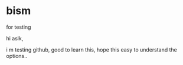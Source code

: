 # bism
for testing

hi aslk,

i m testing github, good to learn this, hope this easy to understand the options..



